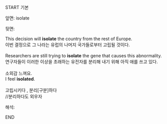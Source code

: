 START
기본

앞면:
isolate


뒷면:
<div><div>This decision will <strong>isolate</strong> the country from the rest of Europe. </div><div>이번 결정으로 그 나라는 유럽의 나머지 국가들로부터 고립될 것이다.</div><div><br></div><div>Researchers are still trying to <strong>isolate</strong> the gene that causes this abnormality. </div><div><div>연구자들이 이러한 이상을 초래하는 유전자를 분리해 내기 위해 아직 애를 쓰고 있다.</div></div></div><div><div><br><div><div>소외감 느껴요.</div></div><div>I feel <strong>isolated</strong>. <br><br>고립시키다 , 분리[구분]하다</div></div></div><div>//분리하다도 외우자</div>


해석:

END